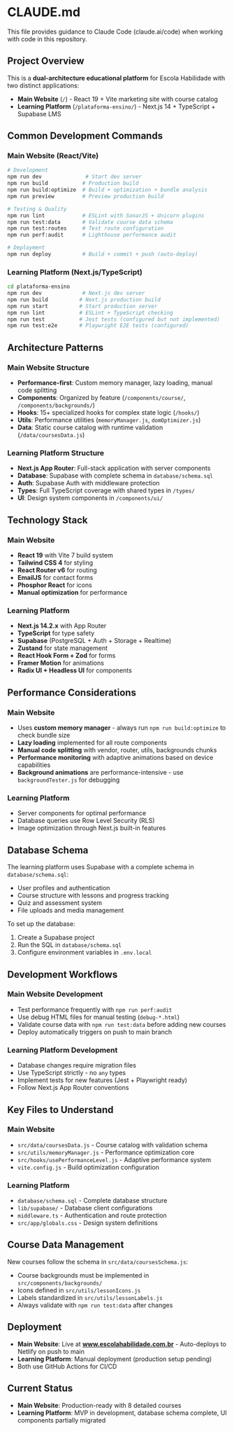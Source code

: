 # CLAUDE.md

This file provides guidance to Claude Code (claude.ai/code) when working with code in this repository.

## Project Overview

This is a **dual-architecture educational platform** for Escola Habilidade with two distinct applications:

- **Main Website** (`/`) - React 19 + Vite marketing site with course catalog
- **Learning Platform** (`/plataforma-ensino/`) - Next.js 14 + TypeScript + Supabase LMS

## Common Development Commands

### Main Website (React/Vite)
```bash
# Development
npm run dev              # Start dev server
npm run build           # Production build
npm run build:optimize  # Build + optimization + bundle analysis
npm run preview         # Preview production build

# Testing & Quality
npm run lint            # ESLint with SonarJS + Unicorn plugins
npm run test:data       # Validate course data schema
npm run test:routes     # Test route configuration
npm run perf:audit      # Lighthouse performance audit

# Deployment
npm run deploy          # Build + commit + push (auto-deploy)
```

### Learning Platform (Next.js/TypeScript)
```bash
cd plataforma-ensino
npm run dev             # Next.js dev server
npm run build          # Next.js production build
npm run start          # Start production server
npm run lint           # ESLint + TypeScript checking
npm run test           # Jest tests (configured but not implemented)
npm run test:e2e       # Playwright E2E tests (configured)
```

## Architecture Patterns

### Main Website Structure
- **Performance-first**: Custom memory manager, lazy loading, manual code splitting
- **Components**: Organized by feature (`/components/course/`, `/components/backgrounds/`)
- **Hooks**: 15+ specialized hooks for complex state logic (`/hooks/`)
- **Utils**: Performance utilities (`memoryManager.js`, `domOptimizer.js`)
- **Data**: Static course catalog with runtime validation (`/data/coursesData.js`)

### Learning Platform Structure
- **Next.js App Router**: Full-stack application with server components
- **Database**: Supabase with complete schema in `database/schema.sql`
- **Auth**: Supabase Auth with middleware protection
- **Types**: Full TypeScript coverage with shared types in `/types/`
- **UI**: Design system components in `/components/ui/`

## Technology Stack

### Main Website
- **React 19** with Vite 7 build system
- **Tailwind CSS 4** for styling
- **React Router v6** for routing
- **EmailJS** for contact forms
- **Phosphor React** for icons
- **Manual optimization** for performance

### Learning Platform
- **Next.js 14.2.x** with App Router
- **TypeScript** for type safety
- **Supabase** (PostgreSQL + Auth + Storage + Realtime)
- **Zustand** for state management
- **React Hook Form + Zod** for forms
- **Framer Motion** for animations
- **Radix UI + Headless UI** for components

## Performance Considerations

### Main Website
- Uses **custom memory manager** - always run `npm run build:optimize` to check bundle size
- **Lazy loading** implemented for all route components
- **Manual code splitting** with vendor, router, utils, backgrounds chunks
- **Performance monitoring** with adaptive animations based on device capabilities
- **Background animations** are performance-intensive - use `backgroundTester.js` for debugging

### Learning Platform
- Server components for optimal performance
- Database queries use Row Level Security (RLS)
- Image optimization through Next.js built-in features

## Database Schema

The learning platform uses Supabase with a complete schema in `database/schema.sql`:
- User profiles and authentication
- Course structure with lessons and progress tracking
- Quiz and assessment system
- File uploads and media management

To set up the database:
1. Create a Supabase project
2. Run the SQL in `database/schema.sql`
3. Configure environment variables in `.env.local`

## Development Workflows

### Main Website Development
- Test performance frequently with `npm run perf:audit`
- Use debug HTML files for manual testing (`debug-*.html`)
- Validate course data with `npm run test:data` before adding new courses
- Deploy automatically triggers on push to main branch

### Learning Platform Development
- Database changes require migration files
- Use TypeScript strictly - no `any` types
- Implement tests for new features (Jest + Playwright ready)
- Follow Next.js App Router conventions

## Key Files to Understand

### Main Website
- `src/data/coursesData.js` - Course catalog with validation schema
- `src/utils/memoryManager.js` - Performance optimization core
- `src/hooks/usePerformanceLevel.js` - Adaptive performance system
- `vite.config.js` - Build optimization configuration

### Learning Platform
- `database/schema.sql` - Complete database structure
- `lib/supabase/` - Database client configurations
- `middleware.ts` - Authentication and route protection
- `src/app/globals.css` - Design system definitions

## Course Data Management

New courses follow the schema in `src/data/coursesSchema.js`:
- Course backgrounds must be implemented in `src/components/backgrounds/`
- Icons defined in `src/utils/lessonIcons.js`
- Labels standardized in `src/utils/lessonLabels.js`
- Always validate with `npm run test:data` after changes

## Deployment

- **Main Website**: Live at **www.escolahabilidade.com.br** - Auto-deploys to Netlify on push to main
- **Learning Platform**: Manual deployment (production setup pending)
- Both use GitHub Actions for CI/CD

## Current Status

- **Main Website**: Production-ready with 8 detailed courses
- **Learning Platform**: MVP in development, database schema complete, UI components partially migrated